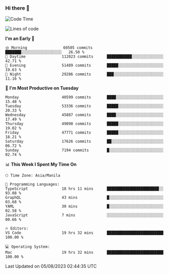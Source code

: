 ### Hi there 👋

<!--START_SECTION:waka-->
![Code Time](http://img.shields.io/badge/Code%20Time-4%2C207%20hrs%2019%20mins-blue)

![Lines of code](https://img.shields.io/badge/From%20Hello%20World%20I%27ve%20Written-103.2%20million%20lines%20of%20code-blue)

**I'm an Early 🐤** 

```text
🌞 Morning                69505 commits       ███████░░░░░░░░░░░░░░░░░░   26.50 % 
🌆 Daytime                112023 commits      ███████████░░░░░░░░░░░░░░   42.71 % 
🌃 Evening                51489 commits       █████░░░░░░░░░░░░░░░░░░░░   19.63 % 
🌙 Night                  29286 commits       ███░░░░░░░░░░░░░░░░░░░░░░   11.16 % 
```
📅 **I'm Most Productive on Tuesday** 

```text
Monday                   40599 commits       ████░░░░░░░░░░░░░░░░░░░░░   15.48 % 
Tuesday                  53336 commits       █████░░░░░░░░░░░░░░░░░░░░   20.33 % 
Wednesday                45887 commits       ████░░░░░░░░░░░░░░░░░░░░░   17.49 % 
Thursday                 49890 commits       █████░░░░░░░░░░░░░░░░░░░░   19.02 % 
Friday                   47771 commits       █████░░░░░░░░░░░░░░░░░░░░   18.21 % 
Saturday                 17626 commits       ██░░░░░░░░░░░░░░░░░░░░░░░   06.72 % 
Sunday                   7194 commits        █░░░░░░░░░░░░░░░░░░░░░░░░   02.74 % 
```


📊 **This Week I Spent My Time On** 

```text
🕑︎ Time Zone: Asia/Manila

💬 Programming Languages: 
TypeScript               18 hrs 11 mins      ███████████████████████░░   93.08 % 
GraphQL                  43 mins             █░░░░░░░░░░░░░░░░░░░░░░░░   03.68 % 
YAML                     30 mins             █░░░░░░░░░░░░░░░░░░░░░░░░   02.58 % 
JavaScript               7 mins              ░░░░░░░░░░░░░░░░░░░░░░░░░   00.66 % 

🔥 Editors: 
VS Code                  19 hrs 32 mins      █████████████████████████   100.00 % 

💻 Operating System: 
Mac                      19 hrs 32 mins      █████████████████████████   100.00 % 
```


 Last Updated on 05/08/2023 02:44:35 UTC
<!--END_SECTION:waka-->


<!--
**rad182/rad182** is a ✨ _special_ ✨ repository because its `README.md` (this file) appears on your GitHub profile.

Here are some ideas to get you started:

- 🔭 I’m currently working on ...
- 🌱 I’m currently learning ...
- 👯 I’m looking to collaborate on ...
- 🤔 I’m looking for help with ...
- 💬 Ask me about ...
- 📫 How to reach me: ...
- 😄 Pronouns: ...
- ⚡ Fun fact: ...
-->

